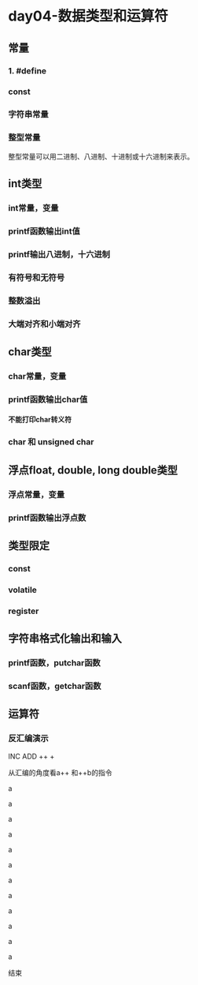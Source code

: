 # day04-数据类型和运算符

## 常量
### 1. #define
### const
### 字符串常量
### 整型常量
   整型常量可以用二进制、八进制、十进制或十六进制来表示。 


## int类型
### int常量，变量
### printf函数输出int值
### printf输出八进制，十六进制
### 有符号和无符号
### 整数溢出
### 大端对齐和小端对齐


## char类型
### char常量，变量
### printf函数输出char值
#### 不能打印char转义符
### char 和 unsigned char


## 浮点float, double, long double类型
### 浮点常量，变量
### printf函数输出浮点数


## 类型限定
### const
### volatile
### register


## 字符串格式化输出和输入
### printf函数，putchar函数
### scanf函数，getchar函数



## 运算符


### 反汇编演示
INC ADD
++  +

从汇编的角度看a++ 和++b的指令

























































a

a

a

a

a

a

a

a

a

a

a

a

结束

